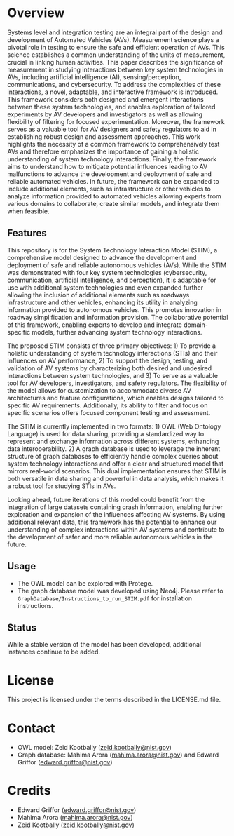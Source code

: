 # Overview

Systems level and integration testing are an integral part of the design and development of Automated Vehicles (AVs). Measurement science plays a pivotal role in testing to ensure the safe and efficient operation of AVs. This science establishes a common understanding of the units of measurement, crucial in linking human activities. This paper describes the significance of measurement in studying interactions between key system technologies in AVs, including artificial intelligence (AI), sensing/perception, communications, and cybersecurity. To address the complexities of these interactions, a novel, adaptable, and interactive framework is introduced. This framework considers both designed and emergent interactions between these system technologies, and enables exploration of tailored experiments by AV developers and investigators as well as allowing flexibility of filtering for focused experimentation. Moreover, the framework serves as a valuable tool for AV designers and safety regulators to aid in establishing robust design and assessment approaches. This work highlights the necessity of a common framework to comprehensively test AVs and therefore emphasizes the importance of gaining a holistic understanding of system technology interactions. Finally, the framework aims to understand how to mitigate potential influences leading to AV malfunctions to advance the development and deployment of safe and reliable automated vehicles. In future, the framework can be expanded to include additional elements, such as infrastructure or other vehicles to analyze information provided to automated vehicles allowing experts from various domains to collaborate, create similar models, and integrate them when feasible.

## Features


This repository is for the System Technology Interaction Model (STIM), a comprehensive model designed to advance the development and deployment of safe and reliable autonomous vehicles (AVs). While the STIM was demonstrated with four key system technologies (cybersecurity, communication, artificial intelligence, and perception), it is adaptable for use with additional system technologies and even expanded further allowing the inclusion of additional elements such as roadways infrastructure and other vehicles, enhancing its utility in analyzing information provided to autonomous vehicles. This promotes innovation in roadway simplification and information provision. The collaborative potential of this framework, enabling experts to develop and integrate domain-specific models, further advancing system technology interactions.


The proposed STIM consists of three primary objectives: 1) To provide a holistic understanding of system technology interactions (STIs) and their influences on AV performance, 2) To support the design, testing, and validation of AV systems by characterizing both desired and undesired interactions between system technologies, and 3) To serve as a valuable tool for AV developers, investigators, and safety regulators. The flexibility of the model allows for customization to accommodate diverse AV architectures and feature configurations, which enables designs tailored to specific AV requirements. Additionally, its ability to filter and focus on specific scenarios offers focused component testing and assessment.

The STIM is currently implemented in two formats: 1) OWL (Web Ontology Language) is used for data sharing, providing a standardized way to represent and exchange information across different systems, enhancing data interoperability. 2) A graph database is used to leverage the inherent structure of graph databases to efficiently handle complex queries about system technology interactions and offer a clear and structured model that mirrors real-world scenarios. This dual implementation ensures that STIM is both versatile in data sharing and powerful in data analysis, which makes it a robust tool for studying STIs in AVs. 

Looking ahead, future iterations of this model could benefit from the integration of large datasets containing crash information, enabling further exploration and expansion of the influences affecting AV systems. By using additional relevant data, this framework has the potential to enhance our understanding of complex interactions within AV systems and contribute to the development of safer and more reliable autonomous vehicles in the future.

## Usage

- The OWL model can be explored with Protege.
- The graph database model was developed using Neo4j. Please refer to `GraphDatabase/Instructions_to_run_STIM.pdf` for installation instructions.

## Status

While a stable version of the model has been developed, additional instances continue to be added.

# License

This project is licensed under the terms described in the LICENSE.md file.

# Contact

- OWL model: Zeid Kootbally (zeid.kootbally@nist.gov)
- Graph database: Mahima Arora (mahima.arora@nist.gov) and Edward Griffor (edward.griffor@nist.gov)

# Credits

- Edward Griffor (edward.griffor@nist.gov)
- Mahima Arora (mahima.arora@nist.gov)
- Zeid Kootbally (zeid.kootbally@nist.gov)
